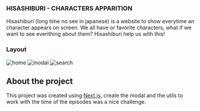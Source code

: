 ### HISASHIBURI - CHARACTERS APPARITION

Hisashiburi (long time no see in japanese) is a website to show everytime an character appears on screen.
We all have or favorite characters, what if we want to see everithing about them? Hisashiburi help us with this!

### Layout
![home](https://user-images.githubusercontent.com/28116238/132445706-c1f750ce-1438-4d61-ab1f-62b6b638dcb6.png)
![modal](https://user-images.githubusercontent.com/28116238/132445708-820cec31-e876-487b-8726-9bfe2c26a6c7.png)
![search](https://user-images.githubusercontent.com/28116238/132445711-59ce98ec-700c-4dfe-8664-6dee002af80d.png)

## About the project
This project was created using <a href="https://nextjs.org">Next.js<a>, create the modal and the utils to work with the time of the episodes was a nice challenge.


